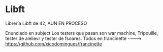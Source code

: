 # Libft
Librería Libft de 42, AUN EN PROCESO

Enunciado en subject
Los testers que pasan son war machine, Tripouille, tester de alelievr y tester de fsoares. Todos en francinette ----> https://github.com/xicodomingues/francinette
